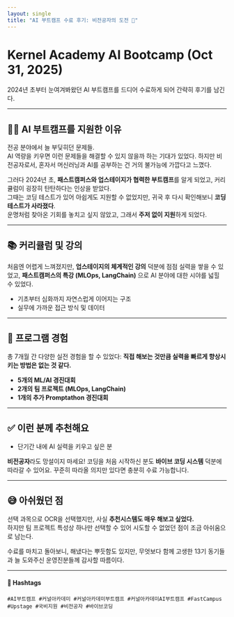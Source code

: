 ```yaml
---
layout: single
title: "AI 부트캠프 수료 후기: 비전공자의 도전 🌱"
---
```


# Kernel Academy AI Bootcamp (Oct 31, 2025)

2024년 초부터 눈여겨봐왔던 AI 부트캠프를 드디어 수료하게 되어 간략히 후기를 남긴다.

---

## 🙋‍♀️ AI 부트캠프를 지원한 이유

전공 분야에서 늘 부딪히던 문제들.  
AI 역량을 키우면 이런 문제들을 해결할 수 있지 않을까 하는 기대가 있었다. 하지만 비전공자로서, 혼자서 머신러닝과 AI를 공부하는 건 거의 불가능에 가깝다고 느꼈다.

그러다 2024년 초, **패스트캠퍼스와 업스테이지가 협력한 부트캠프**를 알게 되었고, 커리큘럼이 굉장히 탄탄하다는 인상을 받았다.  
그때는 코딩 테스트가 있어 아쉽게도 지원할 수 없었지만, 귀국 후 다시 확인해보니 **코딩 테스트가 사라졌다**.  
운명처럼 찾아온 기회를 놓치고 싶지 않았고, 그래서 **주저 없이 지원**하게 되었다.

---

## 📚 커리큘럼 및 강의

처음엔 어렵게 느껴졌지만, **업스테이지의 체계적인 강의** 덕분에 점점 실력을 쌓을 수 있었고, **패스트캠퍼스의 특강 (MLOps, LangChain)** 으로 AI 분야에 대한 시야를 넓힐 수 있었다. 

- 기초부터 심화까지 자연스럽게 이어지는 구조
- 실무에 가까운 접근 방식 및 데이터

---

## 🧪 프로그램 경험

총 7개월 간 다양한 실전 경험을 할 수 있었다: **직접 해보는 것만큼 실력을 빠르게 향상시키는 방법은 없는 것 같다.**

- **5개의 ML/AI 경진대회**  
- **2개의 팀 프로젝트 (MLOps, LangChain)**
- **1개의 추가 Promptathon 경진대회**


---

## ✅ 이런 분께 추천해요

- 단기간 내에 AI 실력을 키우고 싶은 분
 
**비전공자**라도 망설이지 마세요! 코딩을 처음 시작하신 분도 **바이브 코딩 시스템** 덕분에 따라갈 수 있어요. 꾸준히 따라올 의지만 있다면 충분히 수료 가능합니다.

---

## 😅 아쉬웠던 점

선택 과목으로 OCR을 선택했지만, 사실 **추천시스템도 매우 해보고 싶었다.**  
하지만 팀 프로젝트 특성상 하나만 선택할 수 있어 시도할 수 없었던 점이 조금 아쉬움으로 남는다.

수료를 마치고 돌아보니, 해냈다는 뿌듯함도 있지만, 무엇보다 함께 고생한 13기 동기들과 늘 도와주신 운영진분들께 감사할 따름이다.

---

#### 🔖 Hashtags  
`#AI부트캠프 #커널아카데미 #커널아카데미부트캠프 #커널아카데미AI부트캠프 #FastCampus #Upstage #국비지원 #비전공자 #바이브코딩`
